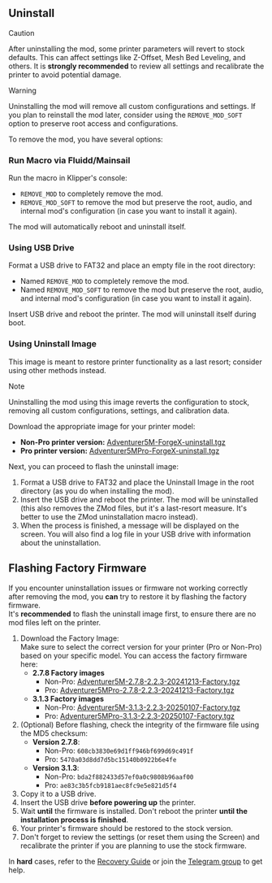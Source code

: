 ## Uninstall

> [!CAUTION]
> After uninstalling the mod, some printer parameters will revert to stock defaults. This can affect settings like Z-Offset, Mesh Bed Leveling, and others.
> It is **strongly recommended** to review all settings and recalibrate the printer to avoid potential damage.

> [!WARNING]
> Uninstalling the mod will remove all custom configurations and settings. If you plan to reinstall the mod later, consider using the `REMOVE_MOD_SOFT` option to preserve root access and configurations.


To remove the mod, you have several options:

### Run Macro via Fluidd/Mainsail

Run the macro in Klipper's console:  
- `REMOVE_MOD` to completely remove the mod.  
- `REMOVE_MOD_SOFT` to remove the mod but preserve the root, audio, and internal mod's configuration (in case you want to install it again).  

The mod will automatically reboot and uninstall itself.

### Using USB Drive

Format a USB drive to FAT32 and place an empty file in the root directory:  
- Named `REMOVE_MOD` to completely remove the mod.  
- Named `REMOVE_MOD_SOFT` to remove the mod but preserve the root, audio, and internal mod's configuration (in case you want to install it again).  

Insert USB drive and reboot the printer. The mod will uninstall itself during boot.

### Using Uninstall Image

This image is meant to restore printer functionality as a last resort; consider using other methods instead.  

> [!NOTE]  
> Uninstalling the mod using this image reverts the configuration to stock, removing all custom configurations, settings, and calibration data.
 
Download the appropriate image for your printer model:  
- **Non-Pro printer version:** [Adventurer5M-ForgeX-uninstall.tgz](https://github.com/DrA1ex/ff5m/releases/download/1.2.0/Adventurer5M-ForgeX-uninstall.tgz)  
- **Pro printer version:** [Adventurer5MPro-ForgeX-uninstall.tgz](https://github.com/DrA1ex/ff5m/releases/download/1.2.0/Adventurer5MPro-ForgeX-uninstall.tgz)   

Next, you can proceed to flash the uninstall image:
1. Format a USB drive to FAT32 and place the Uninstall Image in the root directory (as you do when installing the mod).  
2. Insert the USB drive and reboot the printer. The mod will be uninstalled (this also removes the ZMod files, but it's a last-resort measure. It's better to use the ZMod uninstallation macro instead).  
3. When the process is finished, a message will be displayed on the screen. You will also find a log file in your USB drive with information about the uninstallation.

## Flashing Factory Firmware  
If you encounter uninstallation issues or firmware not working correctly after removing the mod, you **can** try to restore it by flashing the factory firmware.  
It's **recommended** to flash the uninstall image first, to ensure there are no mod files left on the printer.

1. Download the Factory Image:   
   Make sure to select the correct version for your printer (Pro or Non-Pro) based on your specific model. You can access the factory firmware here:  
   - **2.7.8 Factory images**
     - Non-Pro: [Adventurer5M-2.7.8-2.2.3-20241213-Factory.tgz](https://github.com/DrA1ex/ff5m/releases/download/1.2.0/Adventurer5M-2.7.8-2.2.3-20241213-Factory.tgz)
     - Pro: [Adventurer5MPro-2.7.8-2.2.3-20241213-Factory.tgz](https://github.com/DrA1ex/ff5m/releases/download/1.2.0/Adventurer5MPro-2.7.8-2.2.3-20241213-Factory.tgz)   
   - **3.1.3 Factory images**
     - Non-Pro: [Adventurer5M-3.1.3-2.2.3-20250107-Factory.tgz](https://github.com/DrA1ex/ff5m/releases/download/1.2.0/Adventurer5M-3.1.3-2.2.3-20250107-Factory.tgz)   
     - Pro: [Adventurer5MPro-3.1.3-2.2.3-20250107-Factory.tgz](https://github.com/DrA1ex/ff5m/releases/download/1.2.0/Adventurer5MPro-3.1.3-2.2.3-20250107-Factory.tgz)   
2. (Optional) Before flashing, check the integrity of the firmware file using the MD5 checksum:  
   - **Version 2.7.8**:  
     - Non-Pro: `608cb3830e69d1ff946bf699d69c491f`  
     - Pro: `5470a03d8dd7d5bc15140b0922b6e4fe`  
   - **Version 3.1.3**:  
     - Non-Pro: `bda2f882433d57ef0a0c9808b96aaf00`  
     - Pro: `ae83c3b5fcb9181aec8fc9e5e821d5f4`  
3. Copy it to a USB drive.  
4. Insert the USB drive **before powering up** the printer.  
5. Wait **until** the firmware is installed. Don't reboot the printer **until the installation process is finished**.  
6. Your printer's firmware should be restored to the stock version.  
7. Don't forget to review the settings (or reset them using the Screen) and recalibrate the printer if you are planning to use the stock firmware.  

In **hard** cases, refer to the [Recovery Guide](/docs/RECOVERY.md) or join the [Telegram group](https://t.me/+ihE2Ry8kBNkwYzhi) to get help.  
